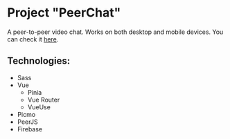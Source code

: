 # Project "PeerChat"

A peer-to-peer video chat. Works on both desktop and mobile devices. You can check it [here](https://video-chat-94630.web.app/).


## Technologies:

- Sass
- Vue
  - Pinia
  - Vue Router
  - VueUse
- Picmo
- PeerJS
- Firebase
